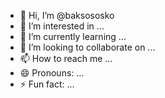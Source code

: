 - 👋 Hi, I’m @baksososko
- 👀 I’m interested in ...
- 🌱 I’m currently learning ...
- 💞️ I’m looking to collaborate on ...
- 📫 How to reach me ...
- 😄 Pronouns: ...
- ⚡ Fun fact: ...

<!---
baksososko/baksososko is a ✨ special ✨ repository because its `README.md` (this file) appears on your GitHub profile.
You can click the Preview link to take a look at your changes.
--->
